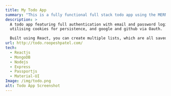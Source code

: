 ```yaml
---
title: My Todo App
summary: "This is a fully functional full stack todo app using the MERN stack. "
description: >
  A todo app featuring full authentication with email and password login
  utilising cookies for persistence, and google and github via Oauth. 

  Built using React, you can create multiple lists, which are all saved to the mongoDB database using restful routes.
url: http://todo.roopeshpatel.com/
tech:
  - Reactjs
  - MongoDB
  - Nodejs
  - Express
  - Passportjs
  - Material-UI
Image: /img/todo.png
alt: Todo App Screenshot
---
```

